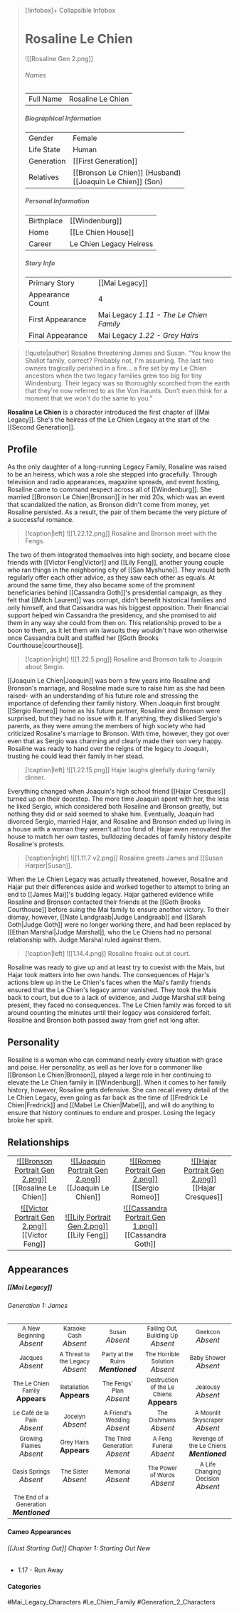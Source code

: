 > [!infobox]+ Collapsible Infobox
> # Rosaline Le Chien
> ![[Rosaline Gen 2.png]] 
> ###### Names 
> |  |  | 
> | ---- | ---- | 
> | Full Name | Rosaline Le Chien | 
>
> ##### Biographical Information
> |  |  | 
> | ---- | ---- | 
> | Gender | Female | 
> | Life State | Human |
> | Generation | [[First Generation]] |
> | Relatives | [[Bronson Le Chien]] (Husband)<br>[[Joaquin Le Chien]] (Son)
> 
> ##### Personal Information
> |  |  | 
> | ---- | ---- | 
> | Birthplace |[[Windenburg]]| 
> | Home |[[Le Chien House]]| 
> | Career | Le Chien Legacy Heiress | 
> 
> ##### Story Info
> |  |  | 
> | ---- | ---- | 
> | Primary Story | [[Mai Legacy]] | 
> | Appearance Count | 4 | 
> | First Appearance | Mai Legacy *1.11 - The Le Chien Family*
> | Final Appearance | Mai Legacy *1.22 - Grey Hairs*

> [!quote|author] Rosaline threatening James and Susan.
> “You know the Shallot family, correct? Probably not, I'm assuming. The last two owners tragically perished in a fire… a fire set by my Le Chien ancestors when the two legacy families grew too big for tiny Windenburg. Their legacy was so thoroughly scorched from the earth that they're now referred to as the Von Haunts. Don’t even think for a moment that we won’t do the same to you.”

**Rosaline Le Chien** is a character introduced the first chapter of [[Mai Legacy]]. She's the heiress of the Le Chien Legacy at the start of the [[Second Generation]].

## Profile
As the only daughter of a long-running Legacy Family, Rosaline was raised to be an heiress, which was a role she stepped into gracefully. Through television and radio appearances, magazine spreads, and event hosting, Rosaline came to command respect across all of [[Windenburg]]. She married [[Bronson Le Chien|Bronson]] in her mid 20s, which was an event that scandalized the nation, as Bronson didn't come from money, yet Rosaline persisted. As a result, the pair of them became the very picture of a successful romance.

> [!caption|left]
> ![[1.22.12.png]] 
> Rosaline and Bronson meet with the Fengs.

The two of them integrated themselves into high society, and became close friends with [[Victor Feng|Victor]] and [[Lily Feng]], another young couple who ran things in the neighboring city of [[San Myshuno]].  They would both regularly offer each other advice, as they saw each other as equals. At around the same time, they also became some of the prominent beneficiaries behind [[Cassandra Goth]]'s presidential campaign, as they felt that [[Mitch Laurent]] was corrupt, didn't benefit historical families and only himself, and that Cassandra was his biggest opposition. Their financial support helped win Cassandra the presidency, and she promised to aid them in any way she could from then on. This relationship proved to be a boon to them, as it let them win lawsuits they wouldn't have won otherwise once Cassandra built and staffed her [[Goth Brooks Courthouse|courthouse]].

> [!caption|right]
> ![[1.22.5.png]] 
> Rosaline and Bronson talk to Joaquin about Sergio.

[[Joaquin Le Chien|Joaquin]] was born a few years into Rosaline and Bronson's marriage, and Rosaline made sure to raise him as she had been raised- with an understanding of his future role and stressing the importance of defending their family history. When Joaquin first brought [[Sergio Romeo]] home as his future partner, Rosaline and Bronson were surprised, but they had no issue with it. If anything, they disliked Sergio's parents, as they were among the members of high society who had criticized Rosaline's marriage to Bronson. With time, however, they got over even that as Sergio was charming and clearly made their son very happy. Rosaline was ready to hand over the reigns of the legacy to Joaquin, trusting he could lead their family in her stead.

> [!caption|left]
> ![[1.22.15.png]] 
> Hajar laughs gleefully during family dinner.

Everything changed when Joaquin's high school friend [[Hajar Cresques]] turned up on their doorstep. The more time Joaquin spent with her, the less he liked Sergio, which considered both Rosaline and Bronson greatly, but nothing they did or said seemed to shake him. Eventually, Joaquin had divorced Sergio, married Hajar, and Rosaline and Bronson ended up living in a house with a woman they weren't all too fond of. Hajar even renovated the house to match her own tastes, bulldozing decades of family history despite Rosaline's protests.

> [!caption|right]
> ![[1.11.7 v2.png]] 
> Rosaline greets James and [[Susan Harper|Susan]].

When the Le Chien Legacy was actually threatened, however, Rosaline and Hajar put their differences aside and worked together to attempt to bring an end to [[James Mai]]'s budding legacy. Hajar gathered evidence while Rosaline and Bronson contacted their friends at the [[Goth Brooks Courthouse]] before suing the Mai family to ensure another victory. To their dismay, however, [[Nate Landgraab|Judge Landgraab]] and [[Sarah Goth|Judge Goth]] were no longer working there, and had been replaced by [[Ethan Marshal|Judge Marshal]], who the Le Chiens had no personal relationship with. Judge Marshal ruled against them.

> [!caption|left]
> ![[1.14.4.png]] 
> Rosaline freaks out at court.

Rosaline was ready to give up and at least try to coexist with the Mais, but Hajar took matters into her own hands. The consequences of Hajar's actions blew up in the Le Chien's faces when the Mai's family friends ensured that the Le Chien's legacy armor vanished. They took the Mais back to court, but due to a lack of evidence, and Judge Marshal still being present, they faced no consequences. The Le Chien family was forced to sit around counting the minutes until their legacy was considered forfeit. Rosaline and Bronson both passed away from grief not long after.

## Personality
Rosaline is a woman who can command nearly every situation with grace and poise. Her personality, as well as her love for a commoner like [[Bronson Le Chien|Bronson]], played a large role in her continuing to elevate the Le Chien family in [[Windenburg]]. When it comes to her family history, however, Rosaline gets defensive. She can recall every detail of the Le Chien Legacy, even going as far back as the time of [[Fredrick Le Chien|Fredrick]] and [[Mabel Le Chien|Mabel]], and will do anything to ensure that history continues to endure and prosper. Losing the legacy broke her spirit.

## Relationships
| | | | |
| ------------------------------------------------------------- | -------------------------------------------- | ------------------------------------------ | --------------------------------------------- |
| <center>[![[Bronson Portrait Gen 2.png]]](<Bronson Le Chien>)<br>[[Rosaline Le Chien]]|<center>[![[Joaquin Portrait Gen 2.png]]](<Joaquin Le Chien>)<br>[[Joaquin Le Chien]]| <center>[![[Romeo Portrait Gen 2.png]]](<Sergio Romeo>)<br>[[Sergio Romeo]]| <center>[![[Hajar Portrait Gen 2.png]]](<Hajar Cresques>)<br>[[Hajar Cresques]]|
| <center>[![[Victor Portrait Gen 2.png]]](<Victor Feng>)<br>[[Victor Feng]]|<center>[![[Lily Portrait Gen 2.png]]](<Lily Feng>)<br>[[Lily Feng]]| <center>[![[Cassandra Portrait Gen 1.png]]](<Cassandra Goth>)<br>[[Cassandra Goth]]|

## Appearances
##### [[Mai Legacy]]
###### Generation 1: James
|                                                                       |     |     |     |     |
| --------------------------------------------------------------------- | --- | --- | --- | --- |
| <center><font size=2>A New Beginning<br><font size=3>*Absent*  | <center><font size=2>Karaoke Cash<br><font size=3>*Absent* | <center><font size=2>Susan<br><font size=3>*Absent* | <center><font size=2>Falling Out, Building Up<br><font size=3>*Absent*| <center><font size=2>Geekcon<br><font size=3>*Absent* |
| <center><font size=2>Jacques<br><font size=3>*Absent*  | <center><font size=2>A Threat to the Legacy<br><font size=3>*Absent* | <center><font size=2>Party at the Ruins<br><font size=3>***Mentioned*** | <center><font size=2>The Horrible Solution<br><font size=3>*Absent*| <center><font size=2>Baby Shower<br><font size=3>*Absent*|
| <center><font size=2>The Le Chien Family<br><font size=3>**Appears**  | <center><font size=2>Retaliation<br><font size=3>**Appears**| <center><font size=2>The Fengs' Plan<br><font size=3>*Absent* | <center><font size=2>Destruction of the Le Chiens<br><font size=3>**Appears**| <center><font size=2>Jealousy<br><font size=3>*Absent* |
| <center><font size=2>Le Café de la Pain<br><font size=3>*Absent*  | <center><font size=2>Jocelyn<br><font size=3>*Absent* | <center><font size=2>A Friend's Wedding<br><font size=3>*Absent* | <center><font size=2>The Dishmans<br><font size=3>*Absent* | <center><font size=2>A Moonlit Skyscraper<br><font size=3>*Absent* |
| <center><font size=2>Growing Flames<br><font size=3>*Absent* | <center><font size=2>Grey Hairs<br><font size=3>**Appears**  | <center><font size=2>The Third Generation<br><font size=3>*Absent* | <center><font size=2>A Feng Funeral<br><font size=3>*Absent* | <center><font size=2>Revenge of the Le Chiens<br><font size=3>***Mentioned***|
| <center><font size=2>Oasis Springs<br><font size=3>*Absent*  | <center><font size=2>The Sister<br><font size=3>*Absent*| <center><font size=2>Memorial<br><font size=3>*Absent* | <center><font size=2>The Power of Words<br><font size=3>*Absent*| <center><font size=2>A Life Changing Decision<br><font size=3>*Absent* |
| <center><font size=2>The End of a Generation<br><font size=3>***Mentioned***  |

#### Cameo Appearances
###### [[Just Starting Out]] Chapter 1: Starting Out New
- 1.17 - Run Away

#### Categories
#Mai_Legacy_Characters #Le_Chien_Family #Generation_2_Characters